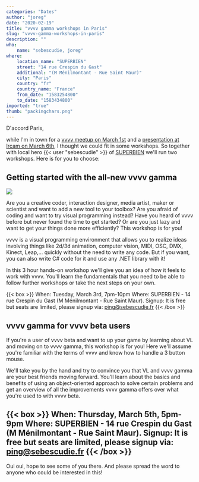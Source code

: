 ```yaml
---
categories: "Dates"
author: "joreg"
date: "2020-02-19"
title: "vvvv gamma workshops in Paris"
slug: "vvvv-gamma-workshops-in-paris"
description: ""
who: 
    name: "sebescudie, joreg"
where: 
    location_name: "SUPERBIEN"
    street: "14 rue Crespin du Gast"
    additional: "(M Ménilmontant - Rue Saint Maur)"
    city: "Paris"
    country: "fr"
    country_name: "France"
    from_date: "1583254800"
    to_date: "1583434800"
imported: "true"
thumb: "packingchars.png"
---
```



D'accord Paris,

while I'm in town for a [vvvv meetup on March 1st](/blog/2020/vvvv-meetup-in-paris) and a [presentation at Ircam on March 6th](/blog/2020/vvvv-at-ircam-forum-paris), I thought we could fit in some workshops. So together with local hero {{< user "sebescudie" >}} of [SUPERBIEN](https://legacy.vvvv.org/businesses/superbien) we'll run two workshops. Here is for you to choose:

## Getting started with the all-new vvvv gamma

![](packingchars.png) 

Are you a creative coder, interaction designer, media artist, maker or scientist and want to add a new tool to your toolbox? Are you afraid of coding and want to try visual programming instead? Have you heard of vvvv before but never found the time to get started? Or are you just lazy and want to get your things done more efficiently? This workshop is for you!

vvvv is a visual programming environment that allows you to realize ideas involving things like 2d/3d animation, computer vision, MIDI, OSC, DMX, Kinect, Leap,... quickly without the need to write any code. But if you want, you can also write C# code for it and use any .NET library with it! 

In this 3 hour hands-on workshop we'll give you an idea of how it feels to work with vvvv. You'll learn the fundamentals that you need to be able to follow further workshops or take the next steps on your own.

{{< box >}}
When: Tuesday, March 3rd, 7pm-10pm
Where: SUPERBIEN - 14 rue Crespin du Gast (M Ménilmontant - Rue Saint Maur).
Signup: It is free but seats are limited, please signup via: ping@sebescudie.fr
{{< /box >}}

## vvvv gamma for vvvv beta users

If you're a user of vvvv beta and want to up your game by learning about VL and moving on to vvvv gamma, this workshop is for you! Here we'll assume you're familiar with the terms of vvvv and know how to handle a 3 button mouse. 

We'll take you by the hand and try to convince you that VL and vvvv gamma are your best friends moving forward. You'll learn about the basics and benefits of using an object-oriented approach to solve certain problems and get an overview of all the improvements vvvv gamma offers over what you're used to with vvvv beta.

{{< box >}}
When: Thursday, March 5th, 5pm-9pm
Where: SUPERBIEN - 14 rue Crespin du Gast (M Ménilmontant - Rue Saint Maur).
Signup: It is free but seats are limited, please signup via: ping@sebescudie.fr
{{< /box >}}
---

Oui oui, hope to see some of you there. And please spread the word to anyone who could be interested in this!
